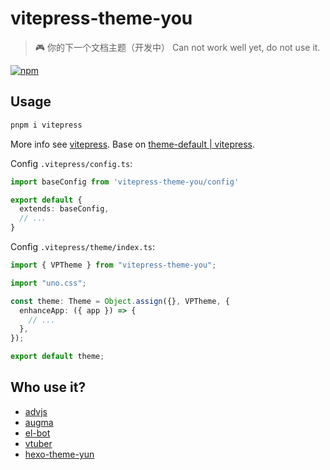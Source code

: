 # vitepress-theme-you

> 🎮 你的下一个文档主题（开发中）
> Can not work well yet, do not use it.

[![npm](https://img.shields.io/npm/v/vitepress-theme-you)](https://npmjs.com/package/vitepress-theme-you)

## Usage

```bash
pnpm i vitepress
```

More info see [vitepress](https://github.com/vuejs/vitepress). Base on [theme-default | vitepress](https://github.com/vuejs/vitepress/blob/main/src/client/theme-default/).

Config `.vitepress/config.ts`:

```ts
import baseConfig from 'vitepress-theme-you/config'

export default {
  extends: baseConfig,
  // ...
}
```

Config `.vitepress/theme/index.ts`:

```ts
import { VPTheme } from "vitepress-theme-you";

import "uno.css";

const theme: Theme = Object.assign({}, VPTheme, {
  enhanceApp: ({ app }) => {
    // ...
  },
});

export default theme;
```

## Who use it?

- [advjs](https://github.com/YunYouJun/advjs/)
- [augma](https://github.com/YunYouJun/augma/)
- [el-bot](https://github.com/YunYouJun/el-bot)
- [vtuber](https://github.com/YunYouJun/vtuber)
- [hexo-theme-yun](https://github.com/YunYouJun/hexo-theme-yun)
